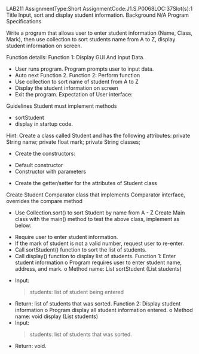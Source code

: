 LAB211 AssignmentType:Short AssignmentCode:J1.S.P0068LOC:37Slot(s):1
Title
Input, sort and display student information.
Background
N/A
Program Specifications

Write a program that allows user to enter student information (Name, Class, Mark), then use collection to sort students name from A to Z, display student information on screen.

Function details:
Function 1: Display GUI And Input Data.

- User runs program. Program prompts user to input data.
- Auto next Function 2.
  Function 2: Perform function
- Use collection to sort name of student from A to Z
- Display the student information on screen
- Exit the program.
  Expectation of User interface:

Guidelines
Student must implement methods

- sortStudent
- display
  in startup code.

Hint:
Create a class called Student and has the following attributes:
private String name;
private float mark;
private String classes;

- Create the constructors:

* Default constructor
* Constructor with parameters

- Create the getter/setter for the attributes of Student class

Create Student Comparator class that implements Comparator interface, overrides the compare method

- Use Collection.sort() to sort Student by name from A - Z
  Create Main class with the main() method to test the above class, implement as below:

* Require user to enter student information.
* If the mark of student is not a valid number, request user to re-enter.
* Call sortStudent() function to sort the list of students.
* Call display() function to display list of students.
  Function 1: Enter student information
  o Program requires user to enter student name, address, and mark.
  o Method name: List <Student> sortStudent (List <Student> students)

- Input:
  > students: list of student being entered
- Return: list of students that was sorted.
  Function 2: Display student information
  o Program display all student information entered.
  o Method name: void display (List <Student> students)
- Input:
  > students: list of students that was sorted.
- Return: void.
